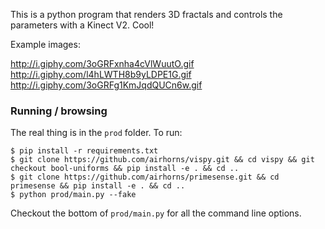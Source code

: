 This is a python program that renders 3D fractals and controls the parameters with a Kinect V2. Cool!

Example images:

http://i.giphy.com/3oGRFxnha4cVlWuutO.gif
http://i.giphy.com/l4hLWTH8b9yLDPE1G.gif
http://i.giphy.com/3oGRFg1KmJqdQUCn6w.gif


### Running / browsing

The real thing is in the `prod` folder. To run:

```
$ pip install -r requirements.txt
$ git clone https://github.com/airhorns/vispy.git && cd vispy && git checkout bool-uniforms && pip install -e . && cd ..
$ git clone https://github.com/airhorns/primesense.git && cd primesense && pip install -e . && cd ..
$ python prod/main.py --fake
```

Checkout the bottom of `prod/main.py` for all the command line options.

